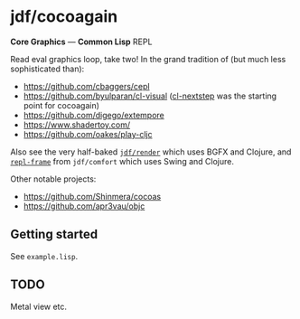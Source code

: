 # jdf/cocoagain

**Core Graphics** — **Common Lisp** REPL

Read eval graphics loop, take two! In the grand tradition of (but much less sophisticated than):

- https://github.com/cbaggers/cepl
- https://github.com/byulparan/cl-visual ([cl-nextstep](https://github.com/byulparan/cl-nextstep) was the starting point for cocoagain)
- https://github.com/digego/extempore
- https://www.shadertoy.com/
- https://github.com/oakes/play-cljc
  
Also see the very half-baked [`jdf/render`](https://github.com/jdf-id-au/render)  which uses BGFX and Clojure, and [`repl-frame`](https://github.com/jdf-id-au/comfort/blob/master/src/comfort/ui.clj) from `jdf/comfort` which uses Swing and Clojure.

Other notable projects:

- https://github.com/Shinmera/cocoas
- https://github.com/apr3vau/objc

## Getting started

See `example.lisp`.

## TODO

Metal view etc.
